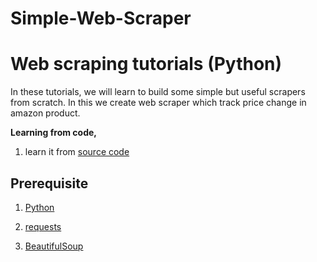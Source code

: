 # Simple-Web-Scraper
# Web scraping tutorials (Python)

In these tutorials, we will learn to build some simple but useful scrapers from scratch.
In this we create web scraper which track price change in amazon product. 


**Learning from code,**

1. learn it from [source code](/source_code/)

## Prerequisite

1. [Python](https://docs.python.org/)

2. [requests](https://pypi.org/project/requests/)

3. [BeautifulSoup](https://pypi.org/project/beautifulsoup4/)
